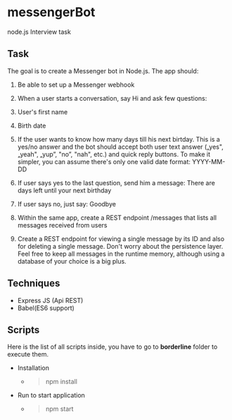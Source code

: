 # messengerBot
 node.js Interview task

## Task

The goal is to create a Messenger bot in Node.js. The app should:

1. Be able to set up a Messenger webhook

2. When a user starts a conversation, say Hi and ask few questions:

  1. User's first name
  2. Birth date
  3. If the user wants to know how many days till his next birtday. This is a yes/no answer
    and the bot should accept both user text answer („yes", „yeah", „yup”, "no”, "nah", etc.)
    and quick reply buttons. To make it simpler, you can assume there's only one valid
    date format: YYYY-MM-DD

3. If user says yes to the last question, send him a message: There are <N> days left until
 your next birthday

4. If user says no, just say: Goodbye

5. Within the same app, create a REST endpoint /messages that lists all messages received
 from users

6. Create a REST endpoint for viewing a single message by its ID and also for deleting a
 single message.
 Don't worry about the persistence layer. Feel free to keep all messages in the runtime
 memory, although using a database of your choice is a big plus.

## Techniques
- Express JS (Api REST)
- Babel(ES6 support)

## Scripts

Here is the list of all scripts inside, you have to go to **borderline** folder to execute them.
- Installation
  - >npm install
- Run to start application
  - >npm start